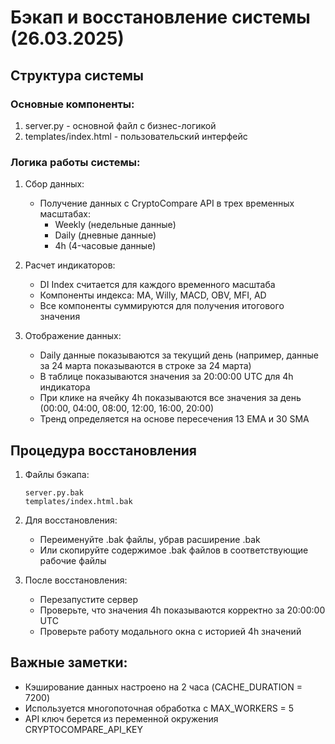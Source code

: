 # Бэкап и восстановление системы (26.03.2025)

## Структура системы

### Основные компоненты:
1. server.py - основной файл с бизнес-логикой
2. templates/index.html - пользовательский интерфейс

### Логика работы системы:
1. Сбор данных:
   - Получение данных с CryptoCompare API в трех временных масштабах:
     * Weekly (недельные данные)
     * Daily (дневные данные)
     * 4h (4-часовые данные)

2. Расчет индикаторов:
   - DI Index считается для каждого временного масштаба
   - Компоненты индекса: MA, Willy, MACD, OBV, MFI, AD
   - Все компоненты суммируются для получения итогового значения

3. Отображение данных:
   - Daily данные показываются за текущий день (например, данные за 24 марта показываются в строке за 24 марта)
   - В таблице показываются значения за 20:00:00 UTC для 4h индикатора
   - При клике на ячейку 4h показываются все значения за день (00:00, 04:00, 08:00, 12:00, 16:00, 20:00)
   - Тренд определяется на основе пересечения 13 EMA и 30 SMA

## Процедура восстановления

1. Файлы бэкапа:
   ```
   server.py.bak
   templates/index.html.bak
   ```

2. Для восстановления:
   - Переименуйте .bak файлы, убрав расширение .bak
   - Или скопируйте содержимое .bak файлов в соответствующие рабочие файлы

3. После восстановления:
   - Перезапустите сервер
   - Проверьте, что значения 4h показываются корректно за 20:00:00 UTC
   - Проверьте работу модального окна с историей 4h значений

## Важные заметки:
- Кэширование данных настроено на 2 часа (CACHE_DURATION = 7200)
- Используется многопоточная обработка с MAX_WORKERS = 5
- API ключ берется из переменной окружения CRYPTOCOMPARE_API_KEY